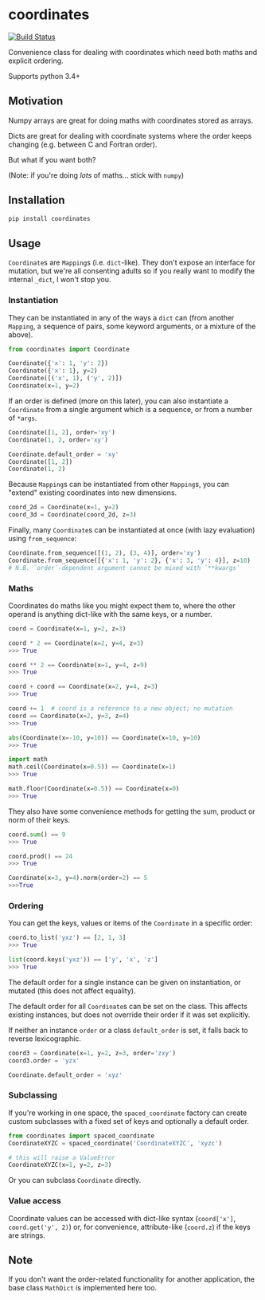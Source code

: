 # coordinates

[![Build Status](https://travis-ci.org/clbarnes/coordinates.svg?branch=master)](https://travis-ci.org/clbarnes/coordinates)

Convenience class for dealing with coordinates which need both maths and explicit ordering.

Supports python 3.4+

## Motivation

Numpy arrays are great for doing maths with coordinates stored as arrays.

Dicts are great for dealing with coordinate systems where the order keeps changing 
(e.g. between C and Fortran order).

But what if you want both?

(Note: if you're doing *lots* of maths... stick with `numpy`)

## Installation

```bash
pip install coordinates
```

## Usage

`Coordinate`s are `Mapping`s (i.e. `dict`-like). They don't expose an interface for mutation, but
we're all consenting adults so if you really want to modify the internal `_dict`, I won't
stop you.

### Instantiation

They can be instantiated in any of the ways a `dict` can (from another `Mapping`, a sequence of pairs,
some keyword arguments, or a mixture of the above).

```python
from coordinates import Coordinate

Coordinate({'x': 1, 'y': 2})
Coordinate({'x': 1}, y=2)
Coordinate([('x', 1), ('y', 2)])
Coordinate(x=1, y=2)
```

If an order is defined (more on this later), you can also instantiate a `Coordinate` from a single 
argument which is a sequence, or from a number of `*args`.

```python
Coordinate([1, 2], order='xy')
Coordinate(1, 2, order='xy')

Coordinate.default_order = 'xy'
Coordinate([1, 2])
Coordinate(1, 2)
```

Because `Mapping`s can be instantiated from other `Mapping`s, you can "extend" existing coordinates 
into new dimensions.

```python
coord_2d = Coordinate(x=1, y=2)
coord_3d = Coordinate(coord_2d, z=3)
```

Finally, many `Coordinate`s can be instantiated at once (with lazy evaluation) using `from_sequence`:

```python
Coordinate.from_sequence([(1, 2), (3, 4)], order='xy')
Coordinate.from_sequence([{'x': 1, 'y': 2}, {'x': 3, 'y': 4}], z=10)
# N.B. `order`-dependent argument cannot be mixed with `**kwargs`
```

### Maths

Coordinates do maths like you might expect them to, where the other operand is anything dict-like
with the same keys, or a number.

```python
coord = Coordinate(x=1, y=2, z=3)

coord * 2 == Coordinate(x=2, y=4, z=3)
>>> True

coord ** 2 == Coordinate(x=1, y=4, z=9)
>>> True

coord + coord == Coordinate(x=2, y=4, z=3)
>>> True

coord += 1  # coord is a reference to a new object; no mutation
coord == Coordinate(x=2, y=3, z=4)
>>> True

abs(Coordinate(x=-10, y=10)) == Coordinate(x=10, y=10)
>>> True

import math
math.ceil(Coordinate(x=0.5)) == Coordinate(x=1)
>>> True

math.floor(Coordinate(x=0.5)) == Coordinate(x=0)
>>> True
```

They also have some convenience methods for getting the sum, product or norm of their keys.

```python
coord.sum() == 9
>>> True

coord.prod() == 24
>>> True

Coordinate(x=3, y=4).norm(order=2) == 5
>>>True
```

### Ordering

You can get the keys, values or items of the `Coordinate` in a specific order:

```python
coord.to_list('yxz') == [2, 1, 3]
>>> True

list(coord.keys('yxz')) == ['y', 'x', 'z']
>>> True
```

The default order for a single instance can be given on instantiation, or mutated (this does not affect equality).

The default order for all `Coordinate`s can be set on the class. This affects existing instances, but does not 
override their order if it was set explicitly.

If neither an instance `order` or a class `default_order` is set, it falls back to reverse lexicographic.

```python
coord3 = Coordinate(x=1, y=2, z=3, order='zxy')
coord3.order = 'yzx'

Coordinate.default_order = 'xyz'
```

### Subclassing

If you're working in one space, the `spaced_coordinate` factory can create custom subclasses with a fixed set of
keys and optionally a default order.

```python
from coordinates import spaced_coordinate
CoordinateXYZC = spaced_coordinate('CoordinateXYZC', 'xyzc')

# this will raise a ValueError
CoordinateXYZC(x=1, y=2, z=3)
```

Or you can subclass `Coordinate` directly.

### Value access

Coordinate values can be accessed with dict-like syntax (`coord['x']`, `coord.get('y', 2)`) or, for convenience,
attribute-like (`coord.z`) if the keys are strings.

## Note

If you don't want the order-related functionality for another application, the base class `MathDict` is 
implemented here too.

